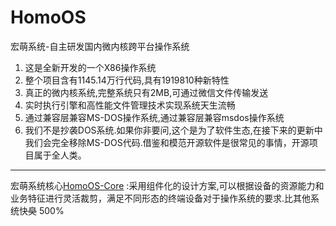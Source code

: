 # HomoOS
宏萌系统-自主研发国内微内核跨平台操作系统

1. 这是全新开发的一个X86操作系统
2. 整个项目含有1145.14万行代码,具有1919810种新特性
3. 真正的微内核系统,完整系统只有2MB,可通过微信文件传输发送
4. 实时执行引擎和高性能文件管理技术实现系统天生流畅
5. 通过兼容层兼容MS-DOS操作系统,通过兼容层兼容msdos操作系统
6. 我们不是抄袭DOS系统.如果你非要问,这个是为了软件生态,在接下来的更新中我们会完全移除MS-DOS代码.借鉴和模范开源软件是很常见的事情，开源项目属于全人类。
---
宏萌系统核心[HomoOS-Core](https://github.com/zcj924/HomoOS-Core) :采用组件化的设计方案,可以根据设备的资源能力和业务特征进行灵活裁剪，满足不同形态的终端设备对于操作系统的要求.比其他系统快~~臭~~ 500%

